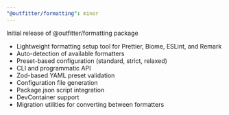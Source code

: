 ```yaml
---
"@outfitter/formatting": minor
---
```


Initial release of @outfitter/formatting package

- Lightweight formatting setup tool for Prettier, Biome, ESLint, and Remark
- Auto-detection of available formatters
- Preset-based configuration (standard, strict, relaxed)
- CLI and programmatic API
- Zod-based YAML preset validation
- Configuration file generation
- Package.json script integration
- DevContainer support
- Migration utilities for converting between formatters